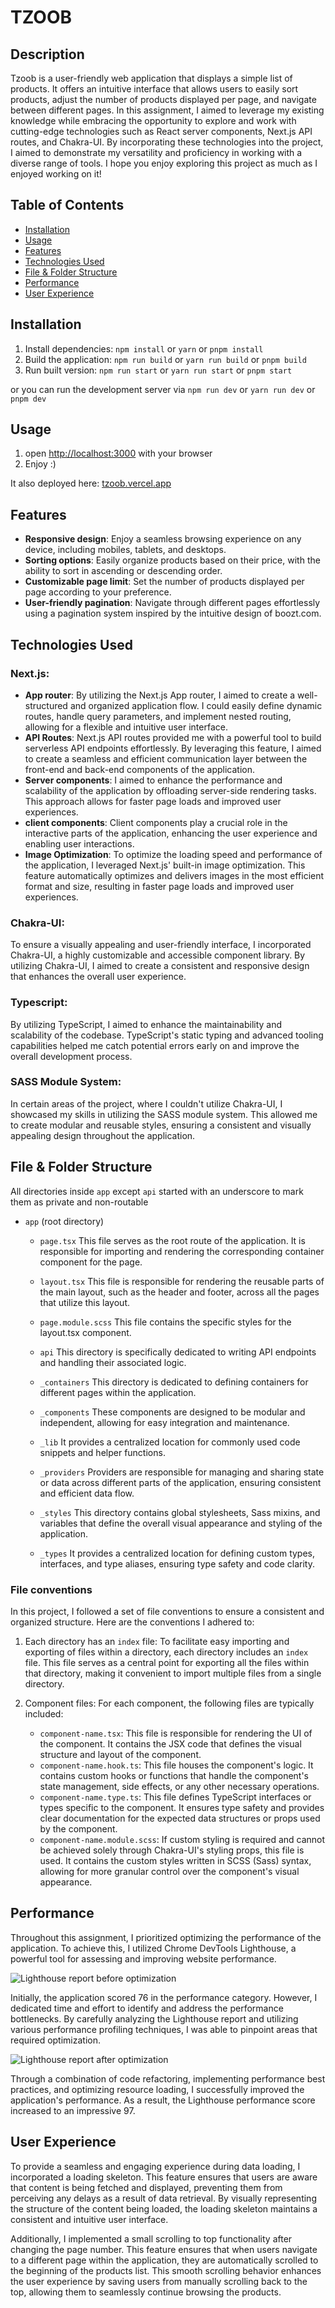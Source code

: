# TZOOB

## Description
Tzoob is a user-friendly web application that displays a simple list of products. It offers an intuitive interface that allows users to easily sort products, adjust the number of products displayed per page, and navigate between different pages.
In this assignment, I aimed to leverage my existing knowledge while embracing the opportunity to explore and work with cutting-edge technologies such as React server components, Next.js API routes, and Chakra-UI.
By incorporating these technologies into the project, I aimed to demonstrate my versatility and proficiency in working with a diverse range of tools. I hope you enjoy exploring this project as much as I enjoyed working on it!


## Table of Contents
- [Installation](#installation)
- [Usage](#usage)
- [Features](#features)
- [Technologies Used](#technologies-used)
- [File & Folder Structure](#file--folder-structure)
- [Performance](#performance)
- [User Experience](#user-experience)

## Installation
1. Install dependencies: `npm install` or `yarn` or `pnpm install`
2. Build the application: `npm run build` or `yarn run build` or `pnpm build`
3. Run built version: `npm run start` or `yarn run start` or `pnpm start`

or you can run the development server via `npm run dev` or `yarn run dev` or `pnpm dev`

## Usage
1. open [http://localhost:3000](http://localhost:3000) with your browser
2. Enjoy :)

It also deployed here: [tzoob.vercel.app](https://tzoob.vercel.app/)

## Features
- **Responsive design**: Enjoy a seamless browsing experience on any device, including mobiles, tablets, and desktops.
- **Sorting options**: Easily organize products based on their price, with the ability to sort in ascending or descending order.
- **Customizable page limit**: Set the number of products displayed per page according to your preference.
- **User-friendly pagination**: Navigate through different pages effortlessly using a pagination system inspired by the intuitive design of boozt.com.

## Technologies Used
### Next.js:
- **App router**: By utilizing the Next.js App router, I aimed to create a well-structured and organized application flow. I could easily define dynamic routes, handle query parameters, and implement nested routing, allowing for a flexible and intuitive user interface.
- **API Routes**: Next.js API routes provided me with a powerful tool to build serverless API endpoints effortlessly. By leveraging this feature, I aimed to create a seamless and efficient communication layer between the front-end and back-end components of the application.
- **Server components**: I aimed to enhance the performance and scalability of the application by offloading server-side rendering tasks. This approach allows for faster page loads and improved user experiences.
- **client components**: Client components play a crucial role in the interactive parts of the application, enhancing the user experience and enabling user interactions. 
- **Image Optimization**: To optimize the loading speed and performance of the application, I leveraged Next.js' built-in image optimization. This feature automatically optimizes and delivers images in the most efficient format and size, resulting in faster page loads and improved user experiences.
### Chakra-UI:
To ensure a visually appealing and user-friendly interface, I incorporated Chakra-UI, a highly customizable and accessible component library. By utilizing Chakra-UI, I aimed to create a consistent and responsive design that enhances the overall user experience.
### Typescript:
By utilizing TypeScript, I aimed to enhance the maintainability and scalability of the codebase. TypeScript's static typing and advanced tooling capabilities helped me catch potential errors early on and improve the overall development process.
### SASS Module System:
In certain areas of the project, where I couldn't utilize Chakra-UI, I showcased my skills in utilizing the SASS module system. This allowed me to create modular and reusable styles, ensuring a consistent and visually appealing design throughout the application.

## File & Folder Structure
All directories inside `app` except `api` started with an underscore to mark them as private and non-routable
* `app` (root directory)
	* `page.tsx` This file serves as the root route of the application. It is responsible for importing and rendering the corresponding container component for the page.
	* `layout.tsx` This file is responsible for rendering the reusable parts of the main layout, such as the header and footer, across all the pages that utilize this layout.
	* `page.module.scss` This file contains the specific styles for the layout.tsx component.

	* `api` This directory is specifically dedicated to writing API endpoints and handling their associated logic.
	* `_containers` This directory is dedicated to defining containers for different pages within the application.
	* `_components` These components are designed to be modular and independent, allowing for easy integration and maintenance.
	* `_lib` It provides a centralized location for commonly used code snippets and helper functions.
	* `_providers` Providers are responsible for managing and sharing state or data across different parts of the application, ensuring consistent and efficient data flow.
	* `_styles` This directory contains global stylesheets, Sass mixins, and variables that define the overall visual appearance and styling of the application.
	* `_types` It provides a centralized location for defining custom types, interfaces, and type aliases, ensuring type safety and code clarity.

### File conventions
In this project, I followed a set of file conventions to ensure a consistent and organized structure. Here are the conventions I adhered to:

1. Each directory has an `index` file: To facilitate easy importing and exporting of files within a directory, each directory includes an `index` file. This file serves as a central point for exporting all the files within that directory, making it convenient to import multiple files from a single directory.

2. Component files: For each component, the following files are typically included:
	* `component-name.tsx`: This file is responsible for rendering the UI of the component. It contains the JSX code that defines the visual structure and layout of the component.
	* `component-name.hook.ts`: This file houses the component's logic. It contains custom hooks or functions that handle the component's state management, side effects, or any other necessary operations.
	* `component-name.type.ts`: This file defines TypeScript interfaces or types specific to the component. It ensures type safety and provides clear documentation for the expected data structures or props used by the component.
	* `component-name.module.scss`: If custom styling is required and cannot be achieved solely through Chakra-UI's styling props, this file is used. It contains the custom styles written in SCSS (Sass) syntax, allowing for more granular control over the component's visual appearance.

## Performance
Throughout this assignment, I prioritized optimizing the performance of the application. To achieve this, I utilized Chrome DevTools Lighthouse, a powerful tool for assessing and improving website performance.

<img src="https://i.postimg.cc/BvxfRtQw/1.jpg" alt="Lighthouse report before optimization"/>


Initially, the application scored 76 in the performance category. However, I dedicated time and effort to identify and address the performance bottlenecks. By carefully analyzing the Lighthouse report and utilizing various performance profiling techniques, I was able to pinpoint areas that required optimization.

<img src="https://i.postimg.cc/Sskb4qnQ/2.jpg" alt="Lighthouse report after optimization"/>


Through a combination of code refactoring, implementing performance best practices, and optimizing resource loading, I successfully improved the application's performance. As a result, the Lighthouse performance score increased to an impressive 97.

## User Experience
To provide a seamless and engaging experience during data loading, I incorporated a loading skeleton. This feature ensures that users are aware that content is being fetched and displayed, preventing them from perceiving any delays as a result of data retrieval. By visually representing the structure of the content being loaded, the loading skeleton maintains a consistent and intuitive user interface.

Additionally, I implemented a small scrolling to top functionality after changing the page number. This feature ensures that when users navigate to a different page within the application, they are automatically scrolled to the beginning of the products list. This smooth scrolling behavior enhances the user experience by saving users from manually scrolling back to the top, allowing them to seamlessly continue browsing the products.
